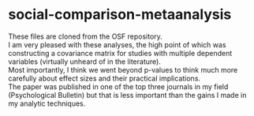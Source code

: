 # social-comparison-metaanalysis

These files are cloned from the OSF repository.<br/>
I am very pleased with these analyses, the high point of which was constructing a covariance matrix for studies with multiple dependent variables (virtually unheard of in the literature).
<br/>Most importantly, I think we went beyond p-values to think much more carefully about effect sizes and their practical implications.
<br/>The paper was published in one of the top three journals in my field (Psychological Bulletin) but that is less important than the gains I made in my analytic techniques.
